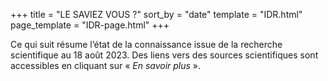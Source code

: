 +++
title = "LE SAVIEZ VOUS ?"
sort_by = "date"
template = "IDR.html"
page_template = "IDR-page.html"
+++

Ce qui suit résume l’état de la connaissance issue de la recherche
scientifique au 18 août 2023. Des liens vers des sources scientifiques
sont accessibles en cliquant sur « *En savoir plus* ».
